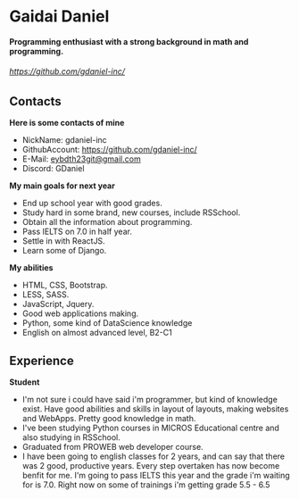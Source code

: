 Gaidai Daniel
======

#### Programming enthusiast with a strong background in math and programming. 
###### https://github.com/gdaniel-inc/


Contacts
---------
**Here is some contacts of mine**

- NickName: gdaniel-inc
- GithubAccount: https://github.com/gdaniel-inc/
- E-Mail: eybdth23git@gmail.com
- Discord: GDaniel

**My main goals for next year**

- End up school year with good grades.
- Study hard in some brand, new courses, include RSSchool.
- Obtain all the information about programming.
- Pass IELTS on 7.0 in half year.
- Settle in with ReactJS.
- Learn some of Django.

**My abilities** 
- HTML, CSS, Bootstrap.
- LESS, SASS.
- JavaScript, Jquery.
- Good web applications making.
- Python, some kind of DataScience knowledge
- English on almost advanced level, B2-C1

Experience
---------
**Student**

- I'm not sure i could have said i'm programmer, but kind of knowledge exist. Have good abilities and skills in layout of layouts, making websites and WebApps. Pretty good knowledge in math. 
- I've been studying Python courses in MICROS Educational centre and also studying in RSSchool.
- Graduated from PROWEB web developer course.
- I have been going to english classes for 2 years, and can say that there was 2 good, productive years. Every step overtaken has now become benfit for me. I'm going to pass IELTS this year and the grade i'm waiting for is 7.0. Right now on some of trainings i'm getting grade 5.5 - 6.5

